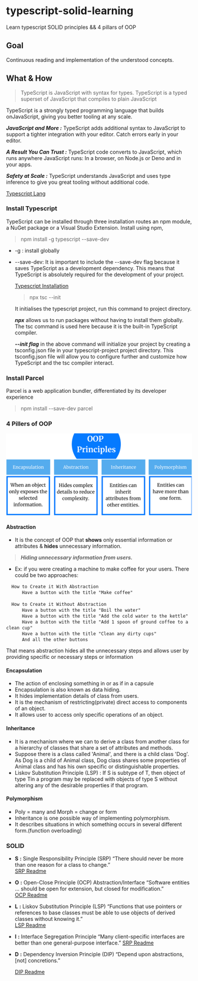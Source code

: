 # typescript-solid-learning
Learn typescript SOLID principles &amp;&amp; 4 pillars of OOP

## Goal
Continuous reading and implementation of the understood concepts.

## What & How 
>TypeScript is JavaScript with syntax for types. TypeScript is a typed superset of JavaScript that compiles to plain JavaScript

TypeScript is a strongly typed programming language that builds onJavaScript, giving you better tooling at any scale.

***JavaScript and More :*** TypeScript adds additional syntax to JavaScript to support a tighter integration with your editor. Catch errors early in your editor.

***A Result You Can Trust :*** TypeScript code converts to JavaScript, which runs anywhere JavaScript runs: In a browser, on Node.js or Deno and in your apps.

***Safety at Scale :*** TypeScript understands JavaScript and uses type inference to give you great tooling without additional code.

[Typescript Lang](https://www.typescriptlang.org/docs/handbook/typescript-in-5-minutes.html)

### Install Typescript
TypeScript can be installed through three installation routes an npm module, a NuGet package or a Visual Studio Extension. 
Install using npm,

   >npm install -g typescript --save-dev
  
- -g : install globally

- --save-dev: It is important to include the --save-dev flag because it saves TypeScript as a development dependency. This means that TypeScript is absolutely required for the development of your project.

  [Typescript Installation](https://www.typescriptlang.org/download)
    >npx tsc --init
  
    It initialises the typescript project, run this command to project directory.

    ***npx*** allows us to run packages without having to install them globally. The tsc command is used here because it is the built-in TypeScript compiler.
  
    ***--init flag*** in the above command will initialize your project by creating a tsconfig.json file in your typescript-project project directory. This tsconfig.json file will allow you to configure further and customize how TypeScript and the tsc compiler interact.

### Install Parcel
Parcel is a web application bundler, differentiated by its developer experience
>npm install --save-dev parcel
### 4 Pillers of OOP
![](images/oopPrinciples.png)
#### Abstraction
- It is  the concept of OOP that **shows** only essential information or attributes & **hides** unnecessary information.
>***Hiding unnecessary information from users.***
  - Ex: if you were creating a machine to make coffee for your users. There could be two approaches:
  ``` 
    How to Create it With Abstraction
        Have a button with the title "Make coffee"
    
    How to Create it Without Abstraction
        Have a button with the title "Boil the water"
        Have a button with the title "Add the cold water to the kettle"
        Have a button with the title "Add 1 spoon of ground coffee to a clean cup"
        Have a button with the title "Clean any dirty cups"
        And all the other buttons 
   ```
That means abstraction hides all the unnecessary steps and allows user by providing specific or necessary steps or information

#### Encapsulation
- The action of enclosing something in or as if in a capsule
- Encapsulation is also known as data hiding. 
- It hides implementation details of class from users. 
- It is the mechanism of restricting(private) direct access to components of an object. 
- It allows user to access only specific operations of an object.

#### Inheritance
- It is a mechanism where we can to derive a class from another class for a hierarchy of classes that share a set of attributes and methods.
- Suppose there is a class called 'Animal', and there is a child class 'Dog'. As Dog is a child of Animal class, Dog class shares some properties of Animal class and has his own specific or distinguishable properties. 
- Liskov Substitution Principle (LSP) : If S is subtype of T, then object of type Tin a program may be replaced with objects of type S without altering any of the desirable properties if that program.

#### Polymorphism
- Poly = many and Morph = change or form
- Inheritance is one possible way of implementing polymorphism.
- It describes situations in which something occurs in several different form.(function overloading)

### SOLID 
- **S** **:** Single Responsibility Principle (SRP)
“There should never be more than one reason for a class to change.”  
  [SRP Readme]()

- **O** **:** Open-Close Principle (OCP) Abstraction/Interface
“Software entities … should be open for extension, but closed for modification.”  
    [OCP Readme]()

- **L** **:** Liskov Substitution Principle (LSP)
“Functions that use pointers or references to base classes must be able to use objects of derived classes without knowing it.”    
    [LSP Readme]()

- **I** **:** Interface Segregation Principle
“Many client-specific interfaces are better than one general-purpose interface.”
  [SRP Readme]()

- **D** **:** Dependency Inversion Principle (DIP)
“Depend upon abstractions, [not] concretions.”
  
    [DIP Readme]()


